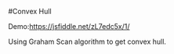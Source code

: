 
#Convex Hull
  
  Demo:https://jsfiddle.net/zL7edc5x/1/
  
  Using Graham Scan algorithm to get convex hull.
  
